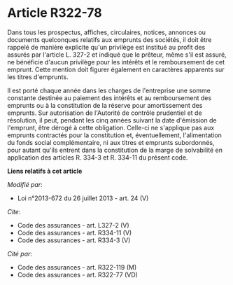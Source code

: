 # Article R322-78

Dans tous les prospectus, affiches, circulaires, notices, annonces ou documents quelconques relatifs aux emprunts des
sociétés, il doit être rappelé de manière explicite qu'un privilège est institué au profit des assurés par l'article L. 327-2
et indiqué que le prêteur, même s'il est assuré, ne bénéficie d'aucun privilège pour les intérêts et le remboursement de cet
emprunt. Cette mention doit figurer également en caractères apparents sur les titres d'emprunts. 

Il est porté chaque année dans les charges de l'entreprise une somme constante destinée au paiement des intérêts et au
remboursement des emprunts ou à la constitution de la réserve pour amortissement des emprunts. Sur autorisation de l'Autorité
de contrôle prudentiel et de résolution, il peut, pendant les cinq années suivant la date d'émission de l'emprunt, être
dérogé à cette obligation. Celle-ci ne s'applique pas aux emprunts contractés pour la constitution et, éventuellement,
l'alimentation du fonds social complémentaire, ni aux titres et emprunts subordonnés, pour autant qu'ils entrent dans la
constitution de la marge de solvabilité en application des articles R. 334-3 et R. 334-11 du présent code.

**Liens relatifs à cet article**

_Modifié par_:

  - Loi n°2013-672 du 26 juillet 2013 - art. 24 (V)

_Cite_:

  - Code des assurances - art. L327-2 (V)
  - Code des assurances - art. R334-11 (V)
  - Code des assurances - art. R334-3 (V)

_Cité par_:

  - Code des assurances - art. R322-119 (M)
  - Code des assurances - art. R322-77 (VD)
